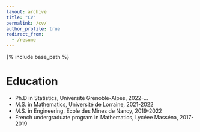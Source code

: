 ```yaml
---
layout: archive
title: "CV"
permalink: /cv/
author_profile: true
redirect_from:
  - /resume
---
```


{% include base_path %}

Education
======
* Ph.D in Statistics, Université Grenoble-Alpes, 2022-...
* M.S. in Mathematics, Université de Lorraine, 2021-2022
* M.S. in Engineering, Ecole des Mines de Nancy, 2019-2022
* French undergraduate program in Mathematics, Lycéee Masséna, 2017-2019

